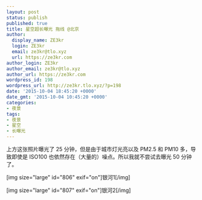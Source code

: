 ```yaml
---
layout: post
status: publish
published: true
title: 星空超长曝光 拖线 @北京
author:
  display_name: ZE3kr
  login: ZE3kr
  email: ze3kr@tlo.xyz
  url: https://ze3kr.com
author_login: ZE3kr
author_email: ze3kr@tlo.xyz
author_url: https://ze3kr.com
wordpress_id: 198
wordpress_url: http://ze3kr.tlo.xyz/?p=198
date: '2015-10-04 18:45:20 +0000'
date_gmt: '2015-10-04 10:45:20 +0000'
categories:
- 夜景
tags:
- 夜景
- 星空
- 长曝光
---
```

<p>上方这张照片曝光了 25 分钟，但是由于城市灯光亮以及 PM2.5 和 PM10 多，导致即使是 ISO100 也依然存在（大量的）噪点。所以我就不尝试去曝光 50 分钟了。</p>
<p>[img size="large" id="806" exif="on"]银河1[/img]</p>
<p>[img size="large" id="807" exif="on"]银河2[/img]</p>
